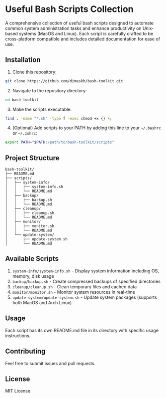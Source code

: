 # Useful Bash Scripts Collection

A comprehensive collection of useful bash scripts designed to automate common system administration tasks and enhance productivity on Unix-based systems (MacOS and Linux). Each script is carefully crafted to be cross-platform compatible and includes detailed documentation for ease of use.

## Installation

1. Clone this repository: 

```bash
git clone https://github.com/dimaskh/bash-toolkit.git
```

2. Navigate to the repository directory:

```bash
cd bash-toolkit
```

3. Make the scripts executable:

```bash
find . -name "*.sh" -type f -exec chmod +x {} \;
```

4. (Optional) Add scripts to your PATH by adding this line to your `~/.bashrc` or `~/.zshrc`:

```bash
export PATH="$PATH:/path/to/bash-toolkit/scripts"
```

## Project Structure

```
bash-toolkit/
├── README.md
├── scripts/
│   ├── system-info/
│   │   ├── system-info.sh
│   │   └── README.md
│   ├── backup/
│   │   ├── backup.sh
│   │   └── README.md
│   ├── cleanup/
│   │   ├── cleanup.sh
│   │   └── README.md
│   ├── monitor/
│   │   ├── monitor.sh
│   │   └── README.md
│   └── update-system/
│       ├── update-system.sh
│       └── README.md
```

## Available Scripts

1. `system-info/system-info.sh` - Display system information including OS, memory, disk usage
2. `backup/backup.sh` - Create compressed backups of specified directories
3. `cleanup/cleanup.sh` - Clean temporary files and cached data
4. `monitor/monitor.sh` - Monitor system resources in real-time
5. `update-system/update-system.sh` - Update system packages (supports both MacOS and Arch Linux)

## Usage

Each script has its own README.md file in its directory with specific usage instructions.

## Contributing

Feel free to submit issues and pull requests.

## License

MIT License